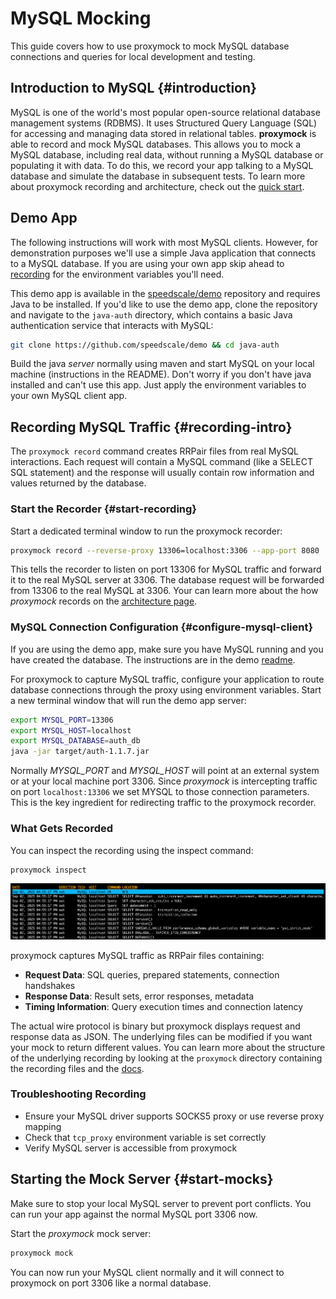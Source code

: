 # MySQL Mocking

This guide covers how to use proxymock to mock MySQL database connections and queries for local development and testing.

## Introduction to MySQL {#introduction}

MySQL is one of the world's most popular open-source relational database management systems (RDBMS). It uses Structured Query Language (SQL) for accessing and managing data stored in relational tables. **proxymock** is able to record and mock MySQL databases. This allows you to mock a MySQL database, including real data, without running a MySQL database or populating it with data. To do this, we record your app talking to a MySQL database and simulate the database in subsequent tests. To learn more about proxymock recording and architecture, check out the [quick start](../getting-started/quickstart/index.md).

## Demo App

The following instructions will work with most MySQL clients. However, for demonstration purposes we'll use a simple Java application that connects to a MySQL database. If you are using your own app skip ahead to [recording](#configure-mysql-client) for the environment variables you'll need.

This demo app is available in the [speedscale/demo](https://github.com/speedscale/demo) repository and requires Java to be installed. If you'd like to use the demo app, clone the repository and navigate to the `java-auth` directory, which contains a basic Java authentication service that interacts with MySQL:

```bash
git clone https://github.com/speedscale/demo && cd java-auth
```

Build the java *server* normally using maven and start MySQL on your local machine (instructions in the README). Don't worry if you don't have java installed and can't use this app. Just apply the environment variables to your own MySQL client app.

## Recording MySQL Traffic {#recording-intro}

The `proxymock record` command creates RRPair files from real MySQL interactions. Each request will contain a MySQL command (like a SELECT SQL statement) and the response will usually contain row information and values returned by the database.

### Start the Recorder {#start-recording}

Start a dedicated terminal window to run the proxymock recorder:

```bash
proxymock record --reverse-proxy 13306=localhost:3306 --app-port 8080
```

This tells the recorder to listen on port 13306 for MySQL traffic and forward it to the real MySQL server at 3306. The database request will be forwarded from 13306 to the real MySQL at 3306. Your can learn more about the how *proxymock* records on the [architecture page](../how-it-works/architecture.md).

### MySQL Connection Configuration {#configure-mysql-client}

If you are using the demo app, make sure you have MySQL running and you have created the database. The instructions are in the demo [readme](https://github.com/speedscale/demo/tree/master/java-auth).

For proxymock to capture MySQL traffic, configure your application to route database connections through the proxy using environment variables. Start a new terminal window that will run the demo app server:

```bash
export MYSQL_PORT=13306
export MYSQL_HOST=localhost
export MYSQL_DATABASE=auth_db
java -jar target/auth-1.1.7.jar
```

Normally *MYSQL_PORT* and *MYSQL_HOST* will point at an external system or at your local machine port 3306. Since *proxymock* is intercepting traffic on port `localhost:13306` we set MYSQL to those connection parameters. This is the key ingredient for redirecting traffic to the proxymock recorder.

### What Gets Recorded

You can inspect the recording using the inspect command:

```bash
proxymock inspect
```

![example RRPairs](./mysql/mysql-rrpairs-list.png)

proxymock captures MySQL traffic as RRPair files containing:

- **Request Data**: SQL queries, prepared statements, connection handshakes
- **Response Data**: Result sets, error responses, metadata
- **Timing Information**: Query execution times and connection latency

The actual wire protocol is binary but proxymock displays request and response data as JSON. The underlying files can be modified if you want your mock to return different values. You can learn more about the structure of the underlying recording by looking at the `proxymock` directory containing the recording files and the [docs](../how-it-works/rrpair-format.md).

### Troubleshooting Recording

- Ensure your MySQL driver supports SOCKS5 proxy or use reverse proxy mapping
- Check that `tcp_proxy` environment variable is set correctly
- Verify MySQL server is accessible from proxymock

## Starting the Mock Server {#start-mocks}

Make sure to stop your local MySQL server to prevent port conflicts. You can run your app against the normal MySQL port 3306 now.

Start the *proxymock* mock server:

```bash
proxymock mock
```

You can now run your MySQL client normally and it will connect to proxymock on port 3306 like a normal database.
